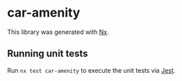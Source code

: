 # car-amenity

This library was generated with [Nx](https://nx.dev).

## Running unit tests

Run `nx test car-amenity` to execute the unit tests via [Jest](https://jestjs.io).
